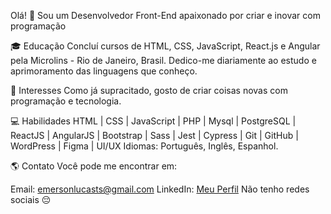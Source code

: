 Olá! 👋
Sou um Desenvolvedor Front-End apaixonado por criar e inovar com programação

🎓 Educação
Concluí cursos de HTML, CSS, JavaScript, React.js e Angular pela Microlins - Rio de Janeiro, Brasil. 
Dedico-me diariamente ao estudo e aprimoramento das linguagens que conheço.

🔭 Interesses
Como já supracitado, gosto de criar coisas novas com programação e tecnologia.

💻 Habilidades
HTML | CSS | JavaScript | PHP | Mysql | PostgreSQL | ReactJS | AngularJS | Bootstrap | Sass | Jest | Cypress | Git | GitHub | WordPress | Figma | UI/UX
Idiomas: Português, Inglês, Espanhol.

🌎 Contato
Você pode me encontrar em:

Email: emersonlucasts@gmail.com
LinkedIn: [Meu Perfil](https://www.linkedin.com/in/emerson-souza-629ba4302/)
Não tenho redes sociais 😔
